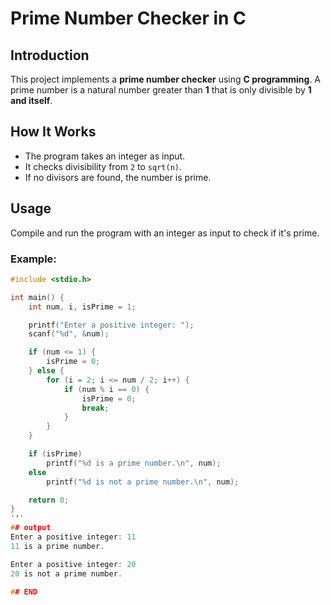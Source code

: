  # Prime Number Checker in C

## Introduction
This project implements a **prime number checker** using **C programming**. A prime number is a natural number greater than **1** that is only divisible by **1 and itself**.

## How It Works
- The program takes an integer as input.
- It checks divisibility from `2` to `sqrt(n)`.
- If no divisors are found, the number is prime.

## Usage
Compile and run the program with an integer as input to check if it's prime.

### Example:
```c  
#include <stdio.h>

int main() {
    int num, i, isPrime = 1;

    printf("Enter a positive integer: ");
    scanf("%d", &num);

    if (num <= 1) {
        isPrime = 0;
    } else {
        for (i = 2; i <= num / 2; i++) {
            if (num % i == 0) {
                isPrime = 0;
                break;
            }
        }
    }

    if (isPrime)
        printf("%d is a prime number.\n", num);
    else
        printf("%d is not a prime number.\n", num);

    return 0;
}  
'''  
## output  
Enter a positive integer: 11
11 is a prime number.  

Enter a positive integer: 20
20 is not a prime number.  

## END  

